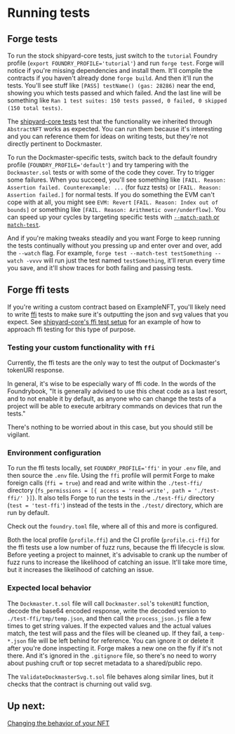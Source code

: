# Running tests

## Forge tests

To run the stock shipyard-core tests, just switch to the `tutorial` Foundry profile (`export FOUNDRY_PROFILE='tutorial'`) and run `forge test`. Forge will notice if you're missing dependencies and install them. It'll compile the contracts if you haven't already done `forge build`. And then it'll run the tests. You'll see stuff like `[PASS] testName() (gas: 28286)` near the end, showing you which tests passed and which failed. And the last line will be something like `Ran 1 test suites: 150 tests passed, 0 failed, 0 skipped (150 total tests)`.

The [shipyard-core tests](https://github.com/ProjectOpenSea/shipyard-core/tree/main/test) test that the functionality we inherited through `AbstractNFT` works as expected. You can run them because it's interesting and you can reference them for ideas on writing tests, but they're not directly pertinent to Dockmaster.

To run the Dockmaster-specific tests, switch back to the default foundry profile (`FOUNDRY_PROFILE='default'`) and try tampering with the `Dockmaster.sol` tests or with some of the code they cover. Try to trigger some failures. When you succeed, you'll see something like `[FAIL. Reason: Assertion failed. Counterexample: ...` (for fuzz tests) or `[FAIL. Reason: Assertion failed.]` for normal tests. If you do something the EVM can't cope with at all, you might see `EVM: Revert` `[FAIL. Reason: Index out of bounds]` or something like `[FAIL. Reason: Arithmetic over/underflow]`. You can speed up your cycles by targeting specific tests with [`--match-path` or `match-test`](https://book.getfoundry.sh/forge/tests?highlight=match-path#tests).

And if you're making tweaks steadily and you want Forge to keep running the tests continually without you pressing up and enter over and over, add the `--watch` flag. For example, `forge test --match-test testSomething --watch -vvvv` will run just the test named `testSomething`, it'll rerun every time you save, and it'll show traces for both failing and passing tests.

## Forge ffi tests

If you're writing a custom contract based on ExampleNFT, you'll likely need to write [ffi](https://book.getfoundry.sh/cheatcodes/ffi) tests to make sure it's outputting the json and svg values that you expect.  See [shipyard-core's ffi test setup](https://github.com/ProjectOpenSea/shipyard-core/tree/main/test-ffi) for an example of how to approach ffi testing for this type of purpose.

### Testing your custom functionality with `ffi`

Currently, the ffi tests are the only way to test the output of Dockmaster's tokenURI response.

In general, it's wise to be especially wary of ffi code. In the words of the Foundrybook, "It is generally advised to use this cheat code as a last resort, and to not enable it by default, as anyone who can change the tests of a project will be able to execute arbitrary commands on devices that run the tests."

There's nothing to be worried about in this case, but you should still be vigilant.

### Environment configuration

To run the ffi tests locally, set `FOUNDRY_PROFILE='ffi'` in your `.env` file, and then source the `.env` file. Using the `ffi` profile will permit Forge to make foreign calls (`ffi = true`) and read and write within the `./test-ffi/` directory (`fs_permissions = [{ access = 'read-write', path = './test-ffi/' }]`). It also tells Forge to run the tests in the `./test-ffi/` directory (`test = 'test-ffi'`) instead of the tests in the `./test/` directory, which are run by default.

Check out the `foundry.toml` file, where all of this and more is configured.

Both the local profile (`profile.ffi`) and the CI profile (`profile.ci-ffi`) for the ffi tests use a low number of fuzz runs, because the ffi lifecycle is slow. Before yeeting a project to mainnet, it's advisable to crank up the number of fuzz runs to increase the likelihood of catching an issue. It'll take more time, but it increases the likelihood of catching an issue.

### Expected local behavior

The `Dockmaster.t.sol` file will call `Dockmaster.sol`'s `tokenURI` function, decode the base64 encoded response, write the decoded version to `./test-ffi/tmp/temp.json`, and then call the `process_json.js` file a few times to get string values. If the expected values and the actual values match, the test will pass and the files will be cleaned up. If they fail, a `temp-*.json` file will be left behind for reference. You can ignore it or delete it after you're done inspecting it. Forge makes a new one on the fly if it's not there. And it's ignored in the `.gitignore` file, so there's no need to worry about pushing cruft or top secret metadata to a shared/public repo.

The `ValidateDockmasterSvg.t.sol` file behaves along similar lines, but it checks that the contract is churning out valid svg.

## Up next:

[Changing the behavior of your NFT](CustomNFTFunctionality.md)